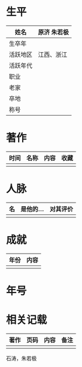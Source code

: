 # 生平
| 姓名     | 原济 朱若极 |
| -------- | ----------- |
| 生卒年   |             |
| 活跃地区         |     江西、浙江        |
| 活跃年代 |             |
| 职业     |             |
| 老家     |             |
| 卒地     |             |
| 称号     |             |


# 著作

| 时间 | 名称 | 内容 | 收藏 |
| ---- | ---- | ---- | ---- |
|      |      |      |      |
# 人脉
| 名  | 是他的… | 对其评价 |
| --- | ------- | -------- |
|     |         |          |


# 成就
| 年份 | 内容 |
| ---- | ---- |
|      |      |

# 年号
# 相关记载

| 著作 | 页码 | 内容 | 备注 |
| ---- | ---- | ---- | ---- |
|      |      |      |      |




石涛，朱若极